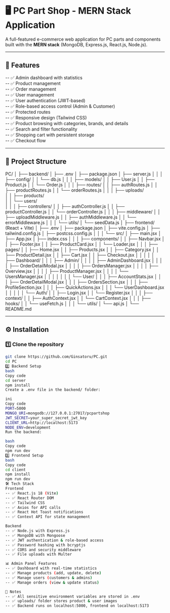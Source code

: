 # 🖥️ PC Part Shop - MERN Stack Application

A full-featured e-commerce web application for PC parts and components built with the **MERN stack** (MongoDB, Express.js, React.js, Node.js).

---

## 🚀 Features

-- ✅ Admin dashboard with statistics  
-- ✅ Product management  
-- ✅ Order management  
-- ✅ User management  
-- ✅ User authentication (JWT-based)  
-- ✅ Role-based access control (Admin & Customer)  
-- ✅ Protected routes  
-- ✅ Responsive design (Tailwind CSS)  
-- ✅ Product browsing with categories, brands, and details  
-- ✅ Search and filter functionality  
-- ✅ Shopping cart with persistent storage  
-- ✅ Checkout flow

---

## 📂 Project Structure

PC/
│
├── backend/
│ ├── .env
│ ├── package.json
│ ├── server.js
│ │
│ ├── config/
│ │ └── db.js
│ │
│ ├── models/
│ │ ├── User.js
│ │ ├── Product.js
│ │ └── Order.js
│ │
│ ├── routes/
│ │ ├── authRoutes.js
│ │ ├── productRoutes.js
│ │ └── orderRoutes.js
│ │
│ ├── uploads/  
│ │ ├── products/  
│ │ └── users/  
│ │
│ ├── controllers/
│ │ ├── authController.js
│ │ ├── productController.js
│ │ └── orderController.js
│ │
│ ├── middleware/
│ │ ├── uploadMiddleware.js
│ │ ├── authMiddleware.js
│ │ └── errorMiddleware.js
│ │
│ └── utils/
│ └── seedData.js
│
├── frontend/ (React + Vite)
│ ├── .env
│ ├── package.json
│ ├── vite.config.js
│ ├── tailwind.config.js
│ ├── postcss.config.js
│ │
│ └── src/
│ ├── main.jsx
│ ├── App.jsx
│ ├── index.css
│ │
│ ├── components/
│ │ ├── Navbar.jsx
│ │ ├── Footer.jsx
│ │ ├── ProductCard.jsx
│ │ └── Loader.jsx
│ │
│ ├── pages/
│ │ ├── Home.jsx
│ │ ├── Products.jsx
│ │ ├── Category.jsx
│ │ ├── ProductDetail.jsx
│ │ ├── Cart.jsx
│ │ ├── Checkout.jsx
│ │ │
│ │ ├── Dashboard/
│ │ │ ├── Admin/
│ │ │ │ ├── AdminDashboard.jsx
│ │ │ │ ├── OrderDetailModal.jsx
│ │ │ │ ├── OrdersManager.jsx
│ │ │ │ ├── Overview.jsx
│ │ │ │ ├── ProductManager.jsx
│ │ │ │ └── UsersManager.jsx
│ │ │ │
│ │ │ └── User/
│ │ │ ├── AccountStats.jsx
│ │ │ ├── OrderDetailModal.jsx
│ │ │ ├── OrdersSection.jsx
│ │ │ ├── ProfileSection.jsx
│ │ │ ├── QuickActions.jsx
│ │ │ └── UserDashboard.jsx
│ │ │
│ │ └── Auth/
│ │ ├── Login.jsx
│ │ └── Register.jsx
│ │
│ ├── context/
│ │ ├── AuthContext.jsx
│ │ └── CartContext.jsx
│ │
│ ├── hooks/
│ │ └── useFetch.js
│ │
│ └── utils/
│ └── api.js
│
└── README.md

---

## ⚙️ Installation

### 1️⃣ Clone the repository

```bash
git clone https://github.com/Ginsatoru/PC.git
cd PC
2️⃣ Backend Setup
bash
Copy code
cd server
npm install
Create a .env file in the backend/ folder:

ini
Copy code
PORT=5000
MONGO_URI=mongodb://127.0.0.1:27017/pcpartshop
JWT_SECRET=your_super_secret_jwt_key
CLIENT_URL=http://localhost:5173
NODE_ENV=development
Run the backend:

bash
Copy code
npm run dev
3️⃣ Frontend Setup
bash
Copy code
cd client
npm install
npm run dev
🛠 Tech Stack
Frontend
-- ✅ React.js 18 (Vite)
-- ✅ React Router DOM
-- ✅ Tailwind CSS
-- ✅ Axios for API calls
-- ✅ React Hot Toast notifications
-- ✅ Context API for state management

Backend
-- ✅ Node.js with Express.js
-- ✅ MongoDB with Mongoose
-- ✅ JWT authentication & role-based access
-- ✅ Password hashing with bcryptjs
-- ✅ CORS and security middleware
-- ✅ File uploads with Multer

📊 Admin Panel Features
-- ✅ Dashboard with real-time statistics
-- ✅ Manage products (add, update, delete)
-- ✅ Manage users (customers & admins)
-- ✅ Manage orders (view & update status)

📌 Notes
-- ✅ All sensitive environment variables are stored in .env
-- ✅ uploads/ folder stores product & user images
-- ✅ Backend runs on localhost:5000, frontend on localhost:5173
```
